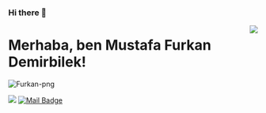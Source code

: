 ### Hi there 👋

<!--
**Furkan-png/Furkan-png** is a ✨ _special_ ✨ repository because its `README.md` (this file) appears on your GitHub profile.

Here are some ideas to get you started:

- 🔭 I’m currently working on ...
- 🌱 I’m currently learning ...
- 👯 I’m looking to collaborate on ...
- 🤔 I’m looking for help with ...
- 💬 Ask me about ...
- 📫 How to reach me: ...
- 😄 Pronouns: ...
- ⚡ Fun fact: ...
-->
<img align='right' src="https://github-readme-stats.vercel.app/api?username=Furkan-png&show_icons=true">

# Merhaba, ben Mustafa Furkan Demirbilek! 
<p align="left"> <img src="https://komarev.com/ghpvc/?username=Furkan-png" alt="Furkan-png" /> </p>


[![](https://img.shields.io/badge/linkedin-%230077B5.svg?&style=for-the-badge&logo=linkedin&logoColor=white)](https://www.linkedin.com/in/mustafa-furkan-demirbilek-a56302201/)
[![Mail Badge](https://img.shields.io/badge/furkandbilek@gmail.com-c14438?style=for-the-badge&logo=Gmail&logoColor=white&link=mailto:furkandbilek@gmail.com)](mailto:furkandbilek@gmail.com)
